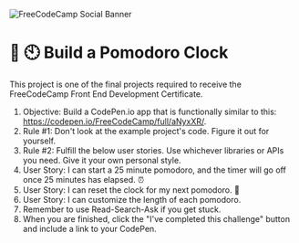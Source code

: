 ![FreeCodeCamp Social Banner](https://s3.amazonaws.com/freecodecamp/wide-social-banner.png)

# :tomato: :clock10: Build a Pomodoro Clock 

This project is one of the final projects required to receive the FreeCodeCamp Front End Development Certificate.

1. Objective: Build a CodePen.io app that is functionally similar to this: https://codepen.io/FreeCodeCamp/full/aNyxXR/.
2. Rule #1: Don't look at the example project's code. Figure it out for yourself.
3. Rule #2: Fulfill the below user stories. Use whichever libraries or APIs you need. Give it your own personal style.
4. User Story: I can start a 25 minute pomodoro, and the timer will go off once 25 minutes has elapsed. :alarm_clock:
5. User Story: I can reset the clock for my next pomodoro. :arrows_counterclockwise:
6. User Story: I can customize the length of each pomodoro.
7. Remember to use Read-Search-Ask if you get stuck.
8. When you are finished, click the "I've completed this challenge" button and include a link to your CodePen.

